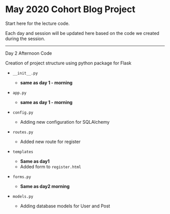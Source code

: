 # May 2020 Cohort Blog Project

Start here for the lecture code.

Each day and session will be updated here based on the code we created during the session.

---

Day 2 Afternoon Code

Creation of project structure using python package for Flask

- `__init__.py`
    - **same as day 1 - morning**
- `app.py`
    - **same as day 1 - morning**
- `config.py`
    - Adding new configuration for SQLAlchemy
- `routes.py`
    - Added new route for register
- `templates`
    - **Same as day1**
    - Added form to `register.html`

- `forms.py`
    - **Same as day2 morning**

- `models.py`
    - Adding database models for User and Post